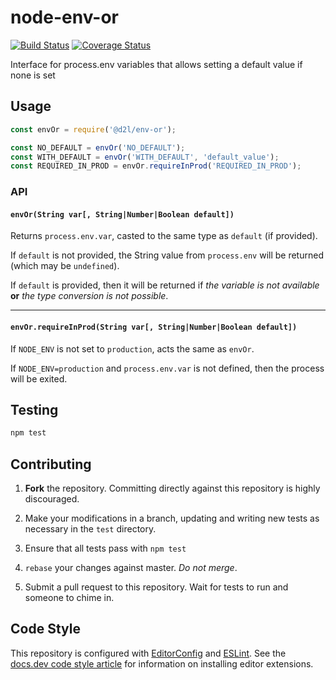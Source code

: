 # node-env-or

[![Build Status](https://magnum.travis-ci.com/Brightspace/node-env-or.svg?token=Cab9cPiYKusHs1TWpuUv)](https://magnum.travis-ci.com/Brightspace/node-env-or) [![Coverage Status](https://coveralls.io/repos/Brightspace/node-env-or/badge.svg?branch=master&service=github&t=OBtONh)](https://coveralls.io/github/Brightspace/node-env-or?branch=master)

Interface for process.env variables that allows setting a default value if none is set

## Usage

```js
const envOr = require('@d2l/env-or');

const NO_DEFAULT = envOr('NO_DEFAULT');
const WITH_DEFAULT = envOr('WITH_DEFAULT', 'default_value');
const REQUIRED_IN_PROD = envOr.requireInProd('REQUIRED_IN_PROD');
```

### API

#### `envOr(String var[, String|Number|Boolean default])`

Returns `process.env.var`, casted to the same type as `default` (if provided).

If `default` is not provided, the String value from `process.env` will be returned (which may be `undefined`).

If `default` is provided, then it will be returned if _the variable is not available_ **or** _the type conversion is not possible_.

---

#### `envOr.requireInProd(String var[, String|Number|Boolean default])`

If `NODE_ENV` is not set to `production`, acts the same as `envOr`.

If `NODE_ENV=production` and `process.env.var` is not defined, then the process will be exited.

## Testing

```js
npm test
```

## Contributing

1. **Fork** the repository. Committing directly against this repository is highly discouraged.

2. Make your modifications in a branch, updating and writing new tests as necessary in the `test` directory.

3. Ensure that all tests pass with `npm test`

4. `rebase` your changes against master. *Do not merge*.

5. Submit a pull request to this repository. Wait for tests to run and someone to chime in.

## Code Style

This repository is configured with [EditorConfig][EditorConfig] and
[ESLint][ESLint]. See the [docs.dev code style article][code style] for
information on installing editor extensions.

[EditorConfig]: http://editorconfig.org/
[ESLint]: http://eslint.org/
[code style]: http://docs.dev.d2l/index.php/JavaScript_Code_Style_(Personal_Learning)
